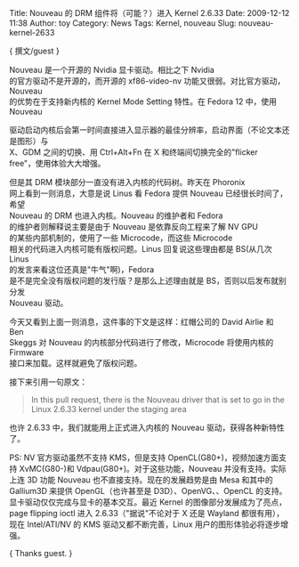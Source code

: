 Title: Nouveau 的 DRM 组件将（可能？）进入 Kernel 2.6.33
Date: 2009-12-12 11:38
Author: toy
Category: News
Tags: Kernel, nouveau
Slug: nouveau-kernel-2633

{ 撰文/guest }

Nouveau 是一个开源的 Nvidia 显卡驱动。相比之下 Nvidia  
的官方驱动不是开源的，而开源的 xf86-video-nv
功能又很弱。对比官方驱动，Nouveau  
的优势在于支持新内核的 Kernel Mode Setting 特性。在 Fedora 12 中，使用
Nouveau  

驱动启动内核后会第一时间直接进入显示器的最佳分辨率，启动界面（不论文本还是图形）与  
X、GDM 之间的切换、用 Ctrl+Alt+Fn 在 X 和终端间切换完全的"flicker  
free"，使用体验大大增强。

但是其 DRM 模块部分一直没有进入内核的代码树。昨天在 Phoronix  
网上看到一则消息，大意是说 Linus 看 Fedora 提供 Nouveau
已经很长时间了，希望  
Nouveau 的 DRM 也进入内核。Nouveau 的维护者和 Fedora  
的维护者则解释说主要是由于 Nouveau 是依靠反向工程来了解 NV GPU  
的某些内部机制的，使用了一些 Microcode，而这些 Microcode  
相关的代码进入内核可能有版权问题。Linus 回复说这些理由都是 BS(从几次
Linus  
的发言来看这位还真是"牛气"啊)，Fedora  
是不是完全没有版权问题的发行版？是那么上述理由就是
BS，否则以后发布就别分发  
Nouveau 驱动。

今天又看到上面一则消息，这件事的下文是这样：红帽公司的 David Airlie 和
Ben  
Skeggs 对 Nouveau 的内核部分代码进行了修改，Microcode 将使用内核的
Firmware  
接口来加载。这样就避免了版权问题。

接下来引用一句原文：

> In this pull request, there is the Nouveau driver that is set to go
in the  
> Linux 2.6.33 kernel under the staging area

也许 2.6.33 中，我们就能用上正式进入内核的 Nouveau
驱动，获得各种新特性了。

PS: NV 官方驱动虽然不支持 KMS，但是支持 OpenCL(G80+)，视频加速方面支持
XvMC(G80-)和 Vdpau(G80+)。对于这些功能，Nouveau 并没有支持。实际上连 3D
功能 Nouveau 也不直接支持。现在的发展趋势是由 Mesa 和其中的 Gallium3D
来提供 OpenGL（也许甚至是 D3D）、OpenVG、、OpenCL
的支持。显卡驱动仅仅完成与显卡的基本交互。最近 Kernel
的图像部分发展成为了亮点，page flipping ioctl 进入
2.6.33（"据说"不论对于 X 还是 Wayland 都很有用），现在 Intel/ATI/NV 的
KMS 驱动又都不断完善，Linux 用户的图形体验必将逐步增强。

{ Thanks guest. }
